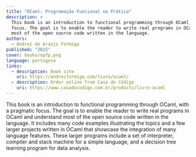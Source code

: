 ```yaml
---
title: "OCaml: Programação Funcional na Prática"
description: >
  This book is an introduction to functional programming through OCaml, with a pragmatic
  focus. The goal is to enable the reader to write real programs in OCaml and understand
  most of the open source code written in the language.
authors:
  - Andrei de Araújo Formiga
published: "2015"
cover: books/opfp.png
language: portugese
links:
  - description: Book site
    uri: https://andreiformiga.com/livro/ocaml/
  - description: Order online from Casa do Código
    uri: https://www.casadocodigo.com.br/products/livro-ocaml
---
```


This book is an introduction to functional programming through OCaml, with a pragmatic
focus. The goal is to enable the reader to write real programs in OCaml and understand
most of the open source code written in the language. It includes many code examples
illustrating the topics and a few larger projects written in OCaml that showcase the
integration of many language features. These larger
programs include a set of interpreter, compiler and stack machine for a simple
language, and a decision tree learning program for data analysis.
